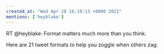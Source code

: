 ```yaml
---
created_at: "Wed Apr 28 16:10:13 +0000 2021"
mentions: ['heyblake']
---
```


RT @heyblake: Format matters much more than you think.

Here are 21 tweet formats to help you zoggle when others zag: